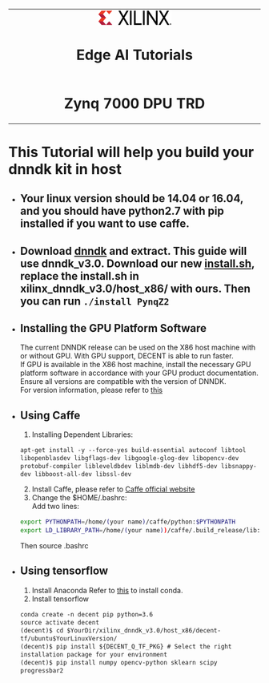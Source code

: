 <table>
<tr>
  <td colspan="4" align="center"><img src="./images/xilinx-logo.png" width="30%"/><h1>Edge AI Tutorials</h1>
  </td>
</tr>
<tr>
<td colspan="4" align="center"><h1>Zynq 7000 DPU TRD</h1>
</td>
</tr>
</table>  

# This Tutorial will help you build your dnndk kit in host  
- ## Your linux version should be 14.04 or 16.04, and you should have python2.7 with pip installed if you want to use caffe.
- ## Download [dnndk](https://www.xilinx.com/member/forms/download/dnndk-eula-xef.html?filename=xlnx_dnndk_v3.0_190624.tar.gz) and extract. This guide will use dnndk_v3.0. Download our new [install.sh](./install.sh), replace the install.sh in xilinx_dnndk_v3.0/host_x86/ with ours. Then you can run `./install PynqZ2`
- ## Installing the GPU Platform Software
  The current DNNDK release can be used on the X86 host machine with or without GPU. With GPU support, DECENT is able to run faster.  
  If GPU is available in the X86 host machine, install the necessary GPU platform software in accordance with your GPU product documentation. Ensure all versions are compatible with the version of DNNDK.  
  For version information, please refer to [this](https://www.xilinx.com/support/documentation/sw_manuals/ai_inference/v1_5/ug1327-dnndk-user-guide.pdf)
- ## Using Caffe
  1.  Installing Dependent Libraries:
  ```shell
  apt-get install -y --force-yes build-essential autoconf libtool libopenblasdev libgflags-dev libgoogle-glog-dev libopencv-dev protobuf-compiler libleveldbdev liblmdb-dev libhdf5-dev libsnappy-dev libboost-all-dev libssl-dev
  ```
  2. Install Caffe, please refer to [Caffe official website](https://caffe.berkeleyvision.org/install_apt.html)
  3. Change the $HOME/.bashrc:  
  Add two lines:
  ```sh
  export PYTHONPATH=/home/(your name)/caffe/python:$PYTHONPATH  
  export LD_LIBRARY_PATH=/home/(your name))/caffe/.build_release/lib:$LD_LIBRARY_PATH  
  ```
  Then source .bashrc
- ## Using tensorflow
  1. Install Anaconda
  Refer to [this](https://www.anaconda.com) to install conda.
  2. Install tensorflow
  ```shell
  conda create -n decent pip python=3.6
  source activate decent
  (decent)$ cd $YourDir/xilinx_dnndk_v3.0/host_x86/decent-tf/ubuntu$YourLinuxVersion/
  (decent)$ pip install ${DECENT_Q_TF_PKG} # Select the right installation package for your environment
  (decent)$ pip install numpy opencv-python sklearn scipy progressbar2
  ```
